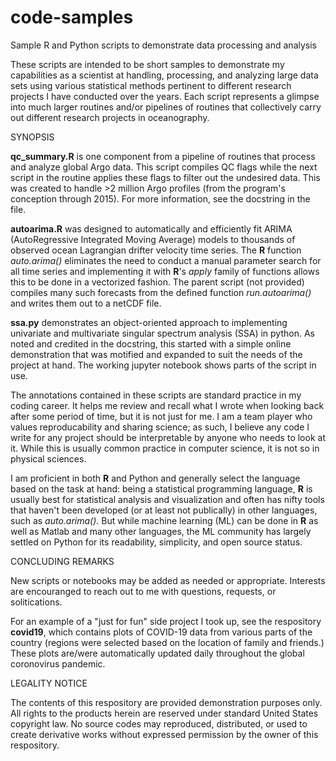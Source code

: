 # code-samples
Sample R and Python scripts to demonstrate data processing and analysis

These scripts are intended to be short samples to demonstrate my capabilities as a scientist at handling, processing, and analyzing large data sets using various statistical methods pertinent to different research projects I have conducted over the years. Each script represents a glimpse into much larger routines and/or pipelines of routines that collectively carry out different research projects in oceanography.

SYNOPSIS

**qc_summary.R** is one component from a pipeline of routines that process and analyze global Argo data. This script compiles QC flags while the next script in the routine applies these flags to filter out the undesired data. This was created to handle >2 million Argo profiles (from the program's conception through 2015). For more information, see the docstring in the file.

**autoarima.R** was designed to automatically and efficiently fit ARIMA (AutoRegressive Integrated Moving Average) models to thousands of observed ocean Lagrangian drifter velocity time series. The **R** function *auto.arima()* eliminates the need to conduct a manual parameter search for all time series and implementing it with **R**'s *apply* family of functions allows this to be done in a vectorized fashion. The parent script (not provided) compiles many such forecasts from the defined function *run.autoarima()* and writes them out to a netCDF file.

**ssa.py** demonstrates an object-oriented approach to implementing univariate and multivariate singular spectrum analysis (SSA) in python. As noted and credited in the docstring, this started with a simple online demonstration that was motified and expanded to suit the needs of the project at hand. The working jupyter notebook shows parts of the script in use.

The annotations contained in these scripts are standard practice in my coding career. It helps me review and recall what I wrote when looking back after some period of time, but it is not just for me. I am a team player who values reproducability and sharing science; as such, I believe any code I write for any project should be interpretable by anyone who needs to look at it. While this is usually common practice in computer science, it is not so in physical sciences.

I am proficient in both **R** and Python and generally select the language based on the task at hand: being a statistical programming language, **R** is usually best for statistical analysis and visualization and often has nifty tools that haven't been developed (or at least not publically) in other languages, such as *auto.arima()*. But while machine learning (ML) can be done in **R** as well as Matlab and many other languages, the ML community has largely settled on Python for its readability, simplicity, and open source status. 


CONCLUDING REMARKS

New scripts or notebooks may be added as needed or appropriate. Interests are encouranged to reach out to me with questions, requests, or solitications.

For an example of a "just for fun" side project I took up, see the respository **covid19**, which contains plots of COVID-19 data from various parts of the country (regions were selected based on the location of family and friends.) These plots are/were automatically updated daily throughout the global coronovirus pandemic.


LEGALITY NOTICE

The contents of this respository are provided demonstration purposes only. All rights to the products herein are reserved under standard United States copyright law. No source codes may reproduced, distributed, or used to create derivative works without expressed permission by the owner of this respository.
